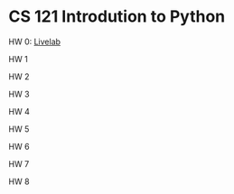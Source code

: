 # CS 121 Introdution to Python

HW 0: [Livelab](http://tiger.armstrong.edu/PyLiveLab/faces/LiveLab.jsp)

HW 1

HW 2

HW 3

HW 4

HW 5

HW 6

HW 7

HW 8
